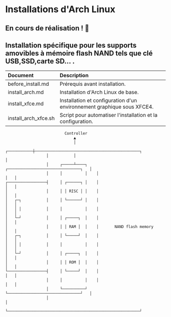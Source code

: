 # Installations d'Arch Linux
## En cours de réalisation ! :hammer:

## Installation spécifique pour les supports amovibles à mémoire flash NAND tels que clé USB,SSD,carte SD... .

| Document | Description |
|:--|:--|
| before_install.md | Prérequis avant installation. |
| install_arch.md | Installation d'Arch Linux de base. |
| install_xfce.md | Installation et configuration d'un environnement graphique sous XFCE4. |
| install_arch_xfce.sh | Script pour automatiser l'installation et la configuration. |

```
                          Controller
                              ▲
                              │
                  ┌───────────┼──────────────────────────────────────────────┐
                  │           │                                              │
                  │     ┌─────┴────┐    ┌────────────────────────────────┐   │
                  │     │          │    │                                │   │
┌─────────────────┤     │ ┌──────┐ │    │                                │   │
│                 │     │ │ RISC │ │    │                                │   │
│   ┌─┐           │     │ └──────┘ │    │                                │   │
│   │ │           │     │          │    │                                │   │
│   └─┘           │     │ ┌─────┐  │    │                                │   │
│                 │     │ │ RAM │  │    │       NAND flash memory        │   │
│   ┌─┐           │     │ └─────┘  │    │                                │   │
│   │ │           │     │          │    │                                │   │
│   └─┘           │     │ ┌─────┐  │    │                                │   │
│                 │     │ │ ROM │  │    │                                │   │
└─────────────────┤     │ └─────┘  │    │                                │   │
                  │     │          │    │                                │   │
                  │     └──────────┘    └────────────────────────────────┘   │
                  │                                                          │
                  └──────────────────────────────────────────────────────────┘
```
